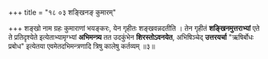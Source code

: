 +++
title = "१८ ०३ शङ्खिनङ् कुमारम्"

+++
शङ्खो नाम ग्रहः कुमाराणां भयङ्करः, येन गृहीतः शङ्खवन्नदतीति ।
तेन गृहीतं **शङ्खिनमुत्तराभ्यां** एते ते प्रतिदृश्येते इत्येताभ्यामृग्भ्यां **अभिमन्त्र्य** तत उदकुंभेन **शिरस्तोऽवनयेत**, अभिषिञ्चेद् **उत्तरयर्चा** "ऋषिर्बोधः प्रबोध" इत्येतया
एवमेतदभिमन्त्रणादि त्रिषु कालेषु कर्तव्यम् ॥३॥
